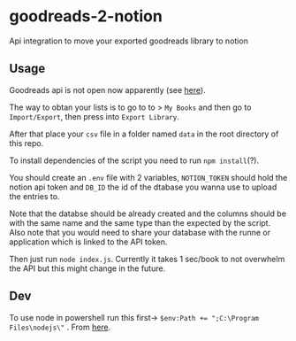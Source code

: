 # goodreads-2-notion

Api integration to move your exported goodreads library to notion

## Usage

Goodreads api is not open now apparently (see [here](https://help.goodreads.com/s/article/Does-Goodreads-support-the-use-of-APIs)).

The way to obtan your lists is to go to to > `My Books` and then
go to `Import/Export`, then press into `Export Library`.

After that place your `csv` file in a folder named `data` in the root
directory of this repo.

To install dependencies of the script you need to run `npm install`(?).

You should create an `.env` file with 2 variables, `NOTION_TOKEN` should
hold the notion api token and `DB_ID` the id of the dtabase you wanna use
to upload the entries to.

Note that the databse should be already created and the columns should
be with the same name and the same type than the expected by the script.
Also note that you would need to share your database with the runne or
application which is linked to the API token.

Then just run `node index.js`. Currently it takes 1 sec/book to not
overwhelm the API but this might change in the future.

## Dev

To use node in powershell run this first-> `$env:Path += ";C:\Program Files\nodejs\"`
. From [here](https://stackoverflow.com/questions/19569990).
